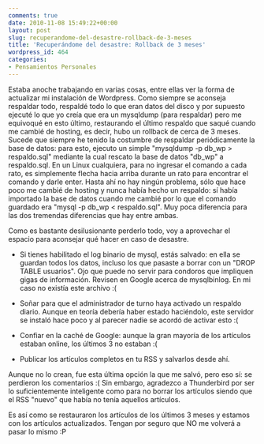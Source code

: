 ```yaml
---
comments: true
date: 2010-11-08 15:49:22+00:00
layout: post
slug: recuperandome-del-desastre-rollback-de-3-meses
title: 'Recuperándome del desastre: Rollback de 3 meses'
wordpress_id: 464
categories:
- Pensamientos Personales
---
```


Estaba anoche trabajando en varias cosas, entre ellas ver la forma de actualizar mi instalación de Wordpress. Como siempre se aconseja respaldar todo, respaldé todo lo que eran datos del disco y por supuesto ejecuté lo que yo creía que era un mysqldump (para respaldar) pero me equivoqué en esto último, restaurando el último respaldo que saqué cuando me cambié de hosting, es decir, hubo un rollback de cerca de 3 meses.
Sucede que siempre he tenido la costumbre de respaldar periódicamente la base de datos: para esto, ejecuto un simple "mysqldump -p db_wp > respaldo.sql" mediante la cual rescato la base de datos "db_wp" a respaldo.sql. En un Linux cualquiera, para no ingresar el comando a cada rato, es simplemente flecha hacia arriba durante un rato para encontrar el comando y darle enter. Hasta ahí no hay ningún problema, sólo que hace poco me cambié de hosting y nunca había hecho un respaldo: sí había importado la base de datos cuando me cambié por lo que el comando guardado era "mysql -p db_wp < respaldo.sql". Muy poca diferencia para las dos tremendas diferencias que hay entre ambas.
<!-- more -->
Como es bastante desilusionante perderlo todo, voy a aprovechar el espacio para aconsejar qué hacer en caso de desastre.



  * Si tienes habilitado el log binario de mysql, estás salvado: en ella se guardan todos los datos, incluso los que pasaste a borrar con un "DROP TABLE usuarios". Ojo que puede no servir para condoros que impliquen gigas de información. Revisen en Google acerca de mysqlbinlog. En mi caso no existía este archivo :(


  * Soñar para que el administrador de turno haya activado un respaldo diario. Aunque en teoría debería haber estado haciéndolo, este servidor se instaló hace poco y al parecer nadie se acordó de activar esto :(


  * Confiar en la caché de Google: aunque la gran mayoría de los artículos estaban online, los últimos 3 no estaban :(


  * Publicar los artículos completos en tu RSS y salvarlos desde ahí.


Aunque no lo crean, fue esta última opción la que me salvó, pero eso sí: se perdieron los comentarios :( Sin embargo, agradezco a Thunderbird por ser lo suficientemente inteligente como para no borrar los artículos siendo que el RSS "nuevo" que había no tenía aquellos artículos.

Es así como se restauraron los artículos de los últimos 3 meses y estamos con los artículos actualizados. Tengan por seguro que NO me volverá a pasar lo mismo :P
